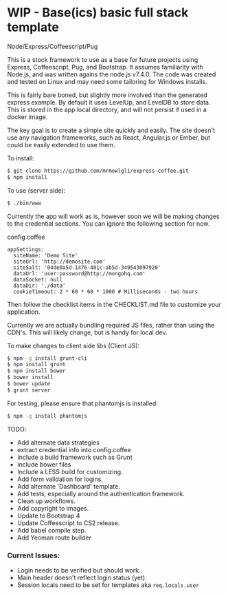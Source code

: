 # WIP - Base(ics) basic full stack template
Node/Express/Coffeescript/Pug

This is a stock framework to use as a base for future projects using Express, Coffeescript, Pug, and Bootstrap.  It assumes familiarity with Node.js, and was written agains the node.js v7.4.0. The code was created and tested on Linux and may need some tailoring for Windows installs.

This is fairly bare boned, but slightly more involved than the generated express example.  By default it uses LevelUp, and LevelDB to store data.  This is stored in the app local directory, and will not persist if used in a docker image.

The key goal is to create a simple site quickly and easily.  The site doesn't use any navigation frameworks, such as React, Angular.js or Ember, but could be easily extended to use them.

To install:

```bash
$ git clone https://github.com/mrmowlgli/express-coffee.git
$ npm install
```

To use (server side):

```bash
$ ./bin/www
```
Currently the app will work as is, however soon we will be making changes to the credential sections. You can ignore the following section for now.

config.coffee
```coffee-script
appSettings: 
  siteName: 'Demo Site'
  siteUrl: 'http://demosite.com'
  siteSalt: '04de0a5d-1476-401c-ab5d-349543097920'
  dataUrl: 'user:password@http://mongohq.com'
  dataSocket: null
  dataDir: './data'
  cookieTimeout: 2 * 60 * 60 * 1000 # Milliseconds - two hours

```

Then follow the checklist items in the CHECKLIST.md file to customize your application.

Currently we are actually bundling required JS files, rather than using the CDN's.  This will likely change, but is handy for local dev.

To make changes to client side libs (Client JS):

```bash
$ npm -g install grunt-cli
$ npm install grunt
$ npm install bower
$ bower install
$ bower update
$ grunt server
```

For testing, please ensure that phantomjs is installed:

```bash
$ npm -g install phantomjs
```

TODO:
* Add alternate data strategies
* extract credential info into config.coffee
* Include a build framework such as Grunt
* include bower files
* Include a LESS build for customizing.
* Add form validation for logins.
* Add alternate 'Dashboard' template.
* Add tests, especially around the authentication framework.
* Clean up workflows.
* Add copyright to images.
* Update to Bootstrap 4
* Update Coffeescript to CS2 release.
* Add babel compile step.
* Add Yeoman route builder 


### Current Issues:
* Login needs to be verified but should work..
* Main header doesn't reflect login status (yet).
* Session locals need to be set for templates aka `req.locals.user`
